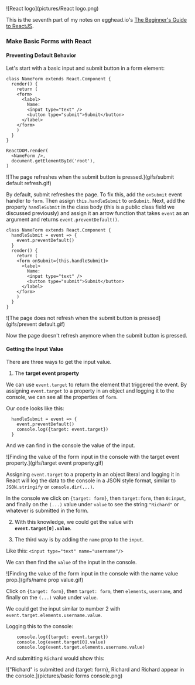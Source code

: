 ![React logo](pictures/React logo.png)

This is the seventh part of my notes on egghead.io's [The Beginner's Guide to ReactJS](https://egghead.io/courses/the-beginner-s-guide-to-reactjs).

### Make Basic Forms with React

#### Preventing Default Behavior

Let's start with a basic input and submit button in a form element:

```
class NameForm extends React.Component {
  render() {
    return (
    <form>
      <label>
        Name:
        <input type="text" />
        <button type="submit">Submit</button>
      </label>
    </form>
    )
  }
}

ReactDOM.render(
  <NameForm />,
  document.getElementById('root'),
)
```

![The page refreshes when the submit button is pressed.](gifs/submit default refresh.gif)

By default, submit refreshes the page. To fix this, add the `onSubmit` event handler to `form`. Then assign `this.handleSubmit` to `onSubmit`. Next, add the property `handleSubmit` in the class body (this is a public class field we discussed previously) and assign it an arrow function that takes `event` as an argument and returns `event.preventDefault()`.

```
class NameForm extends React.Component {
  handleSubmit = event => {
    event.preventDefault()
  }
  render() {
    return (
    <form onSubmit={this.handleSubmit}>
      <label>
        Name:
        <input type="text" />
        <button type="submit">Submit</button>
      </label>
    </form>
    )
  }
}
```

![The page does not refresh when the submit button is pressed](gifs/prevent default.gif)

Now the page doesn't refresh anymore when the submit button is pressed.

#### Getting the Input Value

There are three ways to get the input value.

1) The **target event property**

We can use `event.target` to return the element that triggered the event. By assigning `event.target` to a property in an object and logging it to the console, we can see all the properties of `form`.

Our code looks like this:

```
  handleSubmit = event => {
    event.preventDefault()
    console.log({target: event.target})
  }
```

And we can find in the console the value of the input.

![Finding the value of the form input in the console with the target event property.](gifs/target event property.gif)

Assigning `event.target` to a property in an object literal and logging it in React will log the data to the console in a JSON style format, similar to `JSON.stringify` or `console.dir(...)`.

In the console we click on `{target: form}`, then `target:form`, then `0:input`, and finally on the `(...)` value under `value` to see the string `"Richard"` or whatever is submitted in the form.

2) With this knowledge, we could get the value with **`event.target[0].value`**.

3) The third way is by adding the `name` prop to the `input`.

Like this: `<input type="text" name="username"/>`

We can then find the `value` of the input in the console.

![Finding the value of the form input in the console with the name value prop.](gifs/name prop value.gif)

Click on `{target: form}`, then `target: form`, then `elements`, `username`, and finally on the `(...)` value under `value`.

We could get the input similar to number 2 with `event.target.elements.username.value`.

Logging this to the console:

```
    console.log({target: event.target})
    console.log(event.target[0].value)
    console.log(event.target.elements.username.value)
```

And submitting `Richard` would show this:

!["Richard" is submitted and {target: form}, Richard and Richard appear in the console.](pictures/basic forms console.png)